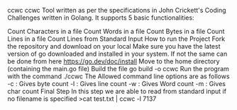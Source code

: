 ccwc
ccwc Tool written as per the specifications in John Crickett's Coding Challenges written in Golang. It supports 5 basic functionalities:

Count Characters in a file
Count Words in a file
Count Bytes in a file
Count Lines in a file
Count Lines from Standard Input
How to run the Project
Fork the repository and download on your local
Make sure you have the latest version of go downloaded and installed in your system. If not the same can be done from here https://go.dev/doc/install
Move to the home directory (containing the main.go file)
Build the file go build -o ccwc
Run the program with the command ./ccwc <command line options> <fileName>
The Allowed command line options are as follows
-c : Gives byte count
-l : Gives line count
-w : Gives Word count
-m : Gives char count
Final Step
In this step we are able to read from standard input if no filename is specified >cat test.txt | ccwc -l 7137